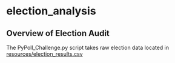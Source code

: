 # election_analysis
## Overview of Election Audit
The PyPoll_Challenge.py script takes raw election data located in [resources/election_results.csv](resources)
